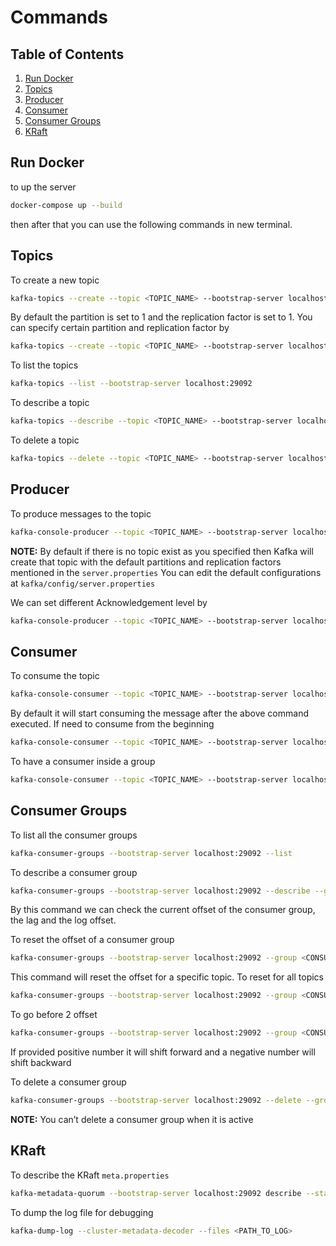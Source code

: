# Commands

## Table of Contents

1. [Run Docker](#run-docker)
1. [Topics](#topics)
2. [Producer](#producer)
3. [Consumer](#consumer)
4. [Consumer Groups](#consumer-groups)
5. [KRaft](#kraft)

## Run Docker
to up the server

```bash
docker-compose up --build
```

then after that you can use the following commands in new terminal.

## Topics

To create a new topic

```bash
kafka-topics --create --topic <TOPIC_NAME> --bootstrap-server localhost:29092
```

By default the partition is set to 1 and the replication factor is set to 1. You can specify certain partition and replication factor by

```bash
kafka-topics --create --topic <TOPIC_NAME> --bootstrap-server localhost:29092 --partitions 1 --replication-factor 1

```

To list the topics

```bash
kafka-topics --list --bootstrap-server localhost:29092
```

To describe a topic

```bash
kafka-topics --describe --topic <TOPIC_NAME> --bootstrap-server localhost:29092
```

To delete a topic

```bash
kafka-topics --delete --topic <TOPIC_NAME> --bootstrap-server localhost:29092
```

## Producer

To produce messages to the topic

```bash
kafka-console-producer --topic <TOPIC_NAME> --bootstrap-server localhost:29092
```

**NOTE:** By default if there is no topic exist as you specified then Kafka will create that topic with the default partitions and replication factors mentioned in the `server.properties` You can edit the default configurations at `kafka/config/server.properties`

We can set different Acknowledgement level by

```bash
kafka-console-producer --topic <TOPIC_NAME> --bootstrap-server localhost:29092 --producer-property acks=all
```

## Consumer

To consume the topic

```bash
kafka-console-consumer --topic <TOPIC_NAME> --bootstrap-server localhost:29092
```

By default it will start consuming the message after the above command executed. If need to consume from the beginning

```bash
kafka-console-consumer --topic <TOPIC_NAME> --bootstrap-server localhost:29092 --from-beginning
```

To have a consumer inside a group

```bash
kafka-console-consumer --topic <TOPIC_NAME> --bootstrap-server localhost:29092 --group log-application-group-1
```

## Consumer Groups

To list all the consumer groups

```bash
kafka-consumer-groups --bootstrap-server localhost:29092 --list
```

To describe a consumer group

```bash
kafka-consumer-groups --bootstrap-server localhost:29092 --describe --group <CONSUMER_GROUP>
```

By this command we can check the current offset of the consumer group, the lag and the log offset. 

To reset the offset of a consumer group

```bash
kafka-consumer-groups --bootstrap-server localhost:29092 --group <CONSUMER_GROUP> --reset-offsets --to-earliest --execute --topic first_topic
```

This command will reset the offset for a specific topic. To reset for all topics

```bash
kafka-consumer-groups --bootstrap-server localhost:29092 --group <CONSUMER_GROUP> --reset-offsets --to-earliest --execute --all-topics
```

To go before 2 offset

```bash
kafka-consumer-groups --bootstrap-server localhost:29092 --group <CONSUMER_GROUP> --reset-offsets --shift-by -2 --execute --all-topics
```

If provided positive number it will shift forward and a negative number will shift backward

To delete a consumer group

```bash
kafka-consumer-groups --bootstrap-server localhost:29092 --delete --group <CONSUMER_GROUP>
```

**NOTE:** You can’t delete a consumer group when it is active

## KRaft

To describe the KRaft `meta.properties`

```bash
kafka-metadata-quorum --bootstrap-server localhost:29092 describe --status
```

To dump the log file for debugging

```bash
kafka-dump-log --cluster-metadata-decoder --files <PATH_TO_LOG>
```